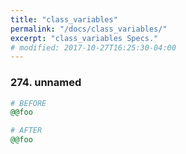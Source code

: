 ```yaml
---
title: "class_variables"
permalink: "/docs/class_variables/"
excerpt: "class_variables Specs."
# modified: 2017-10-27T16:25:30-04:00
---
```

### 274. unnamed
```ruby
# BEFORE
@@foo
```
```ruby
# AFTER
@@foo
```
